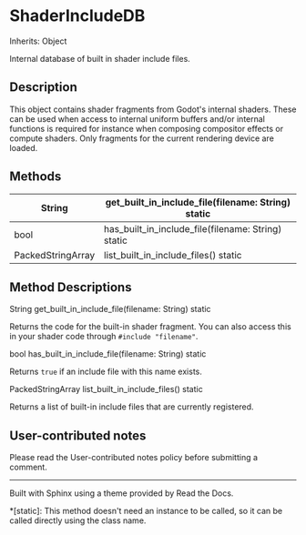 # ShaderIncludeDB

Inherits: Object

Internal database of built in shader include files.

## Description

This object contains shader fragments from Godot's internal shaders. These can
be used when access to internal uniform buffers and/or internal functions is
required for instance when composing compositor effects or compute shaders.
Only fragments for the current rendering device are loaded.

## Methods

String | get_built_in_include_file(filename: String) static  
---|---  
bool | has_built_in_include_file(filename: String) static  
PackedStringArray | list_built_in_include_files() static  
  
## Method Descriptions

String get_built_in_include_file(filename: String) static

Returns the code for the built-in shader fragment. You can also access this in
your shader code through `#include "filename"`.

bool has_built_in_include_file(filename: String) static

Returns `true` if an include file with this name exists.

PackedStringArray list_built_in_include_files() static

Returns a list of built-in include files that are currently registered.

## User-contributed notes

Please read the User-contributed notes policy before submitting a comment.

* * *

Built with Sphinx using a theme provided by Read the Docs.

  *[static]: This method doesn't need an instance to be called, so it can be called directly using the class name.

